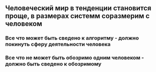 ## Человеческий мир в тенденции становится проще, в размерах системм соразмерим с человеком

### Все что может быть сведено к алгоритму - должно покинуть сферу деятельности человека

### Все что не может быть обозримо одним человеком - должно быть сведено к обозримому
